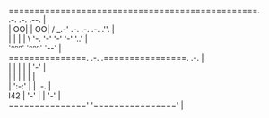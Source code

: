 ================================================.\
     .-.   .-.     .--.                         |\
    | OO| | OO|   / _.-' .-.   .-.  .-.   .''.  |\
    |   | |   |   \  '-. '-'   '-'  '-'   '..'  |\
    '^^^' '^^^'    '--'                         |\
===============.  .-.  .================.  .-.  |\
               | |   | |                |  '-'  |\
               | |   | |                |       |\
               | ':-:' |                |  .-.  |\
l42            |  '-'  |                |  '-'  |\
==============='       '================'       |
